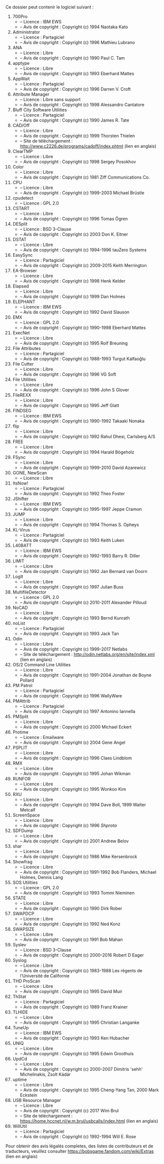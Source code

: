 ﻿Ce dossier peut contenir le logiciel suivant :

1. 700Pro
   - – Licence : IBM EWS
   - – Avis de copyright : Copyright (c) 1994 Naotaka Kato
2. Administrator
   - – Licence : Partagiciel
   - – Avis de copyright : Copyright (c) 1996 Mathieu Lubrano
3. ANA
   - – Licence : Libre
   - – Avis de copyright : Copyright (c) 1990 Paul C. Tam
4. apptype
   - – Licence : Libre
   - – Avis de copyright : Copyright (c) 1993 Eberhard Mattes
5. AppWait
   - – Licence : Partagiciel
   - – Avis de copyright : Copyright (c) 1996 Darren V. Croft
6. Attribute Manager
   - – Licence : Libre sans support
   - – Avis de copyright : Copyright (c) 1998 Alessandro Cantatore
7. Bluff City Software Utilities
   - – Licence : Partagiciel
   - – Avis de copyright : Copyright (c) 1990 James R. Tate
8. CAD/Off
   - – Licence : Libre
   - – Avis de copyright : Copyright (c) 1999 Thorsten Thielen
   - – Site de téléchargement : http://www.c2226.de/programs/cadoff/index.phtml (lien en anglais)
9. ClearTMP
   - – Licence : Libre
   - – Avis de copyright : Copyright (c) 1998 Sergey Posokhov
10. Color
    - – Licence : Libre
    - – Avis de copyright : Copyright (c) 1981 Ziff Communications Co.
11. CPU
    - – Licence : Libre
    - – Avis de copyright : Copyright (c) 1999-2003 Michael Brüstle
12. cpudetect
    - – Licence : GPL 2.0
13. CSTART
    - – Licence : Libre
    - – Avis de copyright : Copyright (c) 1996 Tomas Ögren
14. DESplit
    - – Licence : BSD 3-Clause
    - – Avis de copyright : Copyright (c) 2003 Don K. Eitner
15. DSTAT
    - – Licence : Libre
    - – Avis de copyright : Copyright (c) 1994-1996 tauZero Systems
16. EasySync
    - – Licence : Partagiciel
    - – Avis de copyright : Copyright (c) 2009-2015 Keith Merrington
17. EA-Browser
    - – Licence : Libre
    - – Avis de copyright : Copyright (c) 1998 Henk Kelder
18. Elapsed
    - – Licence : Libre
    - – Avis de copyright : Copyright (c) 1999 Dan Holmes
19. ELEPHANT
    - – Licence : IBM EWS
    - – Avis de copyright : Copyright (c) 1992 David Slauson
20. EMX
    - – Licence : GPL 2.0
    - – Avis de copyright : Copyright (c) 1990-1998 Eberhard Mattes
21. ExecNet
    - – Licence : Libre
    - – Avis de copyright : Copyright (c) 1995 Rolf Breuning
22. File Attributes
    - – Licence : Partagiciel
    - – Avis de copyright : Copyright (c) 1988-1993 Turgut Kalfaoğlu
23. File Cutter
    - – Licence : Libre
    - – Avis de copyright : Copyright (c) 1996 VG Soft
24. File Utilities
    - – Licence : Libre
    - – Avis de copyright : Copyright (c) 1996 John S Glover
25. FileREXX
    - – Licence : Libre
    - – Avis de copyright : Copyright (c) 1995 Jeff Glatt
26. FINDSEG
    - – Licence : IBM EWS
    - – Avis de copyright : Copyright (c) 1990-1992 Takaaki Nonaka
27. flip
    - – Licence : Libre
    - – Avis de copyright : Copyright (c) 1992 Rahul Dhesi, Carlsberg A/S
28. FREE
    - – Licence : Libre
    - – Avis de copyright : Copyright (c) 1994 Harald Bögeholz
29. FSync
    - – Licence : Libre
    - – Avis de copyright : Copyright (c) 1999-2010 David Azarewicz
30. GONE, NewScan
    - – Licence : Libre
31. ItsNow!
    - – Licence : Partagiciel
    - – Avis de copyright : Copyright (c) 1992 Theo Foster
32. JShifter
    - – Licence : IBM EWS
    - – Avis de copyright : Copyright (c) 1995-1997 Jeppe Cramon
33. JUMP
    - – Licence : Libre
    - – Avis de copyright : Copyright (c) 1994 Thomas S. Opheys
34. KL-Virus
    - – Licence : Partagiciel
    - – Avis de copyright : Copyright (c) 1993 Keith Luken
35. L40BATT
    - – Licence : IBM EWS
    - – Avis de copyright : Copyright (c) 1992-1993 Barry R. Diller
36. LIMIT
    - – Licence : Libre
    - – Avis de copyright : Copyright (c) 1992 Jan Bernard van Doorn
37. LogIt
    - – Licence : Libre
    - – Avis de copyright : Copyright (c) 1997 Julian Buss
38. MultifileDetector
    - – Licence : GPL 2.0
    - – Avis de copyright : Copyright (c) 2010-2011 Alexander Pilloud
39. NoCAD
    - – Licence : Libre
    - – Avis de copyright : Copyright (c) 1993 Bernd Kunrath
40. noList
    - – Licence : Partagiciel
    - – Avis de copyright : Copyright (c) 1993 Jack Tan
41. Odin
    - – Licence : Libre
    - – Avis de copyright : Copyright (c) 1999-2017 Netlabs
    - – Site de téléchargement : http://odin.netlabs.org/en/site/index.xml (lien en anglais)
42. OS/2 Command Line Utilities
    - – Licence : Libre
    - – Avis de copyright : Copyright (c) 1991-2004 Jonathan de Boyne Pollard
43. PM Patrol
    - – Licence : Partagiciel
    - – Avis de copyright : Copyright (c) 1996 WallyWare
44. PMAttrib
    - – Licence : Partagiciel
    - – Avis de copyright : Copyright (c) 1997 Antonino Iannella
45. PMSplit
    - – Licence : Libre
    - – Avis de copyright : Copyright (c) 2000 Michael Eckert
46. Protime
    - – Licence : Emailware
    - – Avis de copyright : Copyright (c) 2004 Gene Angel
47. PSPLIT
    - – Licence : Libre
    - – Avis de copyright : Copyright (c) 1996 Claes Lindblom
48. RMX
    - – Licence : Libre
    - – Avis de copyright : Copyright (c) 1995 Johan Wikman
49. RUNFOR
    - – Licence : Libre
    - – Avis de copyright : Copyright (c) 1995 Wonkoo Kim
50. RXU
    - – Licence : Libre
    - – Avis de copyright : Copyright (c) 1994 Dave Boll, 1999 Walter Metcalf
51. ScreenSpace
    - – Licence : Libre
    - – Avis de copyright : Copyright (c) 1996 *Shprota*
52. SDFDump
    - – Licence : Libre
    - – Avis de copyright : Copyright (c) 2001 Andrew Belov
53. shar
    - – Licence : Libre
    - – Avis de copyright : Copyright (c) 1986 Mike Kersenbrock
54. Showfrag
    - – Licence : Libre
    - – Avis de copyright : Copyright (c) 1991-1992 Bob Flanders, Michael Holmes, Dennis Lang
55. SOS Utilities
    - – Licence : GPL 2.0
    - – Avis de copyright : Copyright (c) 1993 Tommi Nieminen
56. STATE
    - – Licence : Libre
    - – Avis de copyright : Copyright (c) 1990 Dirk Rober
57. SWAPDCP
    - – Licence : Libre
    - – Avis de copyright : Copyright (c) 1992 Ned Konz
58. SWAPSIZE
    - – Licence : Libre
    - – Avis de copyright : Copyright (c) 1991 Bob Mahan
59. Syslev
    - – Licence : BSD 3-Clause
    - – Avis de copyright : Copyright (c) 2000-2016 Robert D Eager
60. Syslog
    - – Licence : Libre
    - – Avis de copyright : Copyright (c) 1983-1988 Les régents de l’Université de Californie
61. THD ProScan
    - – Licence : Libre
    - – Avis de copyright : Copyright (c) 1995 David Muir
62. ThStat
    - – Licence : Partagiciel
    - – Avis de copyright : Copyright (c) 1989 Franz Krainer
63. TLHIDE
    - – Licence : Libre
    - – Avis de copyright : Copyright (c) 1995 Christian Langanke
64. TuneUp
    - – Licence : IBM EWS
    - – Avis de copyright : Copyright (c) 1993 Ken Hubacher
65. UNIQ
    - – Licence : Libre
    - – Avis de copyright : Copyright (c) 1995 Edwin Groothuis
66. UpdCd
    - – Licence : Libre
    - – Avis de copyright : Copyright (c) 2000-2007 Dimitris 'sehh' Michelinakis, Zsolt Kádár
67. uptime
    - – Licence : Libre
    - – Avis de copyright : Copyright (c) 1995 Cheng-Yang Tan, 2000 Mark Eckstein
68. USB Resource Manager
    - – Licence : Libre
    - – Avis de copyright : Copyright (c) 2017 Wim Brul
    - – Site de téléchargement : https://home.hccnet.nl/w.m.brul/usbcalls/index.html (lien en anglais)
69. WillUtil
    - – Licence : Partagiciel
    - – Avis de copyright : Copyright (c) 1992-1994 Will E. Rose

Pour obtenir des avis légalés completes, des listes de contributeurs et de traducteurs, veuillez consulter https://bobsgame.fandom.com/wiki/Extras (lien en anglais)
